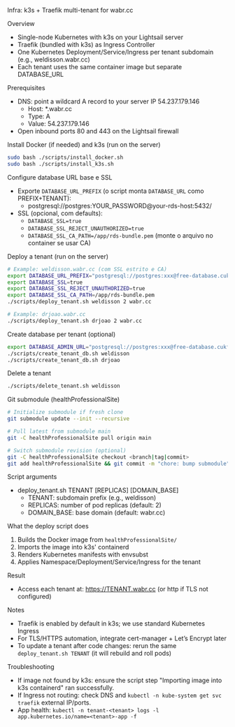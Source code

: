 Infra: k3s + Traefik multi-tenant for wabr.cc

Overview
- Single-node Kubernetes with k3s on your Lightsail server
- Traefik (bundled with k3s) as Ingress Controller
- One Kubernetes Deployment/Service/Ingress per tenant subdomain (e.g., weldisson.wabr.cc)
- Each tenant uses the same container image but separate DATABASE_URL

Prerequisites
- DNS: point a wildcard A record to your server IP 54.237.179.146
  - Host: *.wabr.cc
  - Type: A
  - Value: 54.237.179.146
- Open inbound ports 80 and 443 on the Lightsail firewall

Install Docker (if needed) and k3s (run on the server)
```bash
sudo bash ./scripts/install_docker.sh
sudo bash ./scripts/install_k3s.sh
```

Configure database URL base e SSL
- Exporte `DATABASE_URL_PREFIX` (o script monta `DATABASE_URL` como PREFIX+TENANT):
  - postgresql://postgres:YOUR_PASSWORD@your-rds-host:5432/
- SSL (opcional, com defaults):
  - `DATABASE_SSL=true`
  - `DATABASE_SSL_REJECT_UNAUTHORIZED=true`
  - `DATABASE_SSL_CA_PATH=/app/rds-bundle.pem` (monte o arquivo no container se usar CA)

Deploy a tenant (run on the server)
```bash
# Example: weldisson.wabr.cc (com SSL estrito e CA)
export DATABASE_URL_PREFIX="postgresql://postgres:xxx@free-database.cukfpauavjwz.us-east-1.rds.amazonaws.com:5432/"
export DATABASE_SSL=true
export DATABASE_SSL_REJECT_UNAUTHORIZED=true
export DATABASE_SSL_CA_PATH=/app/rds-bundle.pem
./scripts/deploy_tenant.sh weldisson 2 wabr.cc

# Example: drjoao.wabr.cc
./scripts/deploy_tenant.sh drjoao 2 wabr.cc
```

Create database per tenant (optional)
```bash
export DATABASE_ADMIN_URL="postgresql://postgres:xxx@free-database.cukfpauavjwz.us-east-1.rds.amazonaws.com:5432/postgres"
./scripts/create_tenant_db.sh weldisson
./scripts/create_tenant_db.sh drjoao
```

Delete a tenant
```bash
./scripts/delete_tenant.sh weldisson
```

Git submodule (healthProfessionalSite)
```bash
# Initialize submodule if fresh clone
git submodule update --init --recursive

# Pull latest from submodule main
git -C healthProfessionalSite pull origin main

# Switch submodule revision (optional)
git -C healthProfessionalSite checkout <branch|tag|commit>
git add healthProfessionalSite && git commit -m "chore: bump submodule"
```

Script arguments
- deploy_tenant.sh TENANT [REPLICAS] [DOMAIN_BASE]
  - TENANT: subdomain prefix (e.g., weldisson)
  - REPLICAS: number of pod replicas (default: 2)
  - DOMAIN_BASE: base domain (default: wabr.cc)

What the deploy script does
1. Builds the Docker image from `healthProfessionalSite/`
2. Imports the image into k3s' containerd
3. Renders Kubernetes manifests with envsubst
4. Applies Namespace/Deployment/Service/Ingress for the tenant

Result
- Access each tenant at: https://TENANT.wabr.cc (or http if TLS not configured)

Notes
- Traefik is enabled by default in k3s; we use standard Kubernetes Ingress
- For TLS/HTTPS automation, integrate cert-manager + Let’s Encrypt later
- To update a tenant after code changes: rerun the same `deploy_tenant.sh TENANT` (it will rebuild and roll pods)

Troubleshooting
- If image not found by k3s: ensure the script step "Importing image into k3s containerd" ran successfully.
- If Ingress not routing: check DNS and `kubectl -n kube-system get svc traefik` external IP/ports.
- App health: `kubectl -n tenant-<tenant> logs -l app.kubernetes.io/name=<tenant>-app -f`


